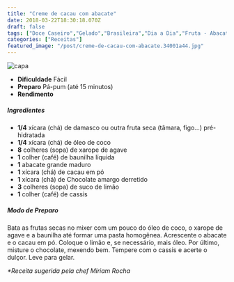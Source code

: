 ```yaml
---
title: "Creme de cacau com abacate"
date: 2018-03-22T18:30:18.070Z
draft: false
tags: ["Doce Caseiro","Gelado","Brasileira","Dia a Dia","Fruta - Abacate","Receitas com chocolate"]
categories: ["Receitas"]
featured_image: "/post/creme-de-cacau-com-abacate.34001a44.jpg"
---
```


![capa](/post/creme-de-cacau-com-abacate.34001a44.jpg)

*   **Dificuldade** Fácil
*   **Preparo** Pá-pum (até 15 minutos)
*   **Rendimento**

##### Ingredientes

*   **1/4** xícara (chá) de damasco ou outra fruta seca (tâmara, figo...) pré-hidratada
*   **1/4** xícara (chá) de óleo de coco
*   **8** colheres (sopa) de xarope de agave
*   **1** colher (café) de baunilha líquida
*   **1** abacate grande maduro
*   **1** xícara (chá) de cacau em pó
*   **1** xícara (chá) de Chocolate amargo derretido
*   **3** colheres (sopa) de suco de limão
*   **1** colher (café) de cassis

##### Modo de Preparo

Bata as frutas secas no mixer com um pouco do óleo de coco, o xarope de agave e a baunilha até formar uma pasta homogênea. Acrescente o abacate e o cacau em pó. Coloque o limão e, se necessário, mais óleo. Por último, misture o chocolate, mexendo bem. Tempere com o cassis e acerte o dulçor. Leve para gelar.

_*Receita sugerida pela chef Miriam Rocha_
